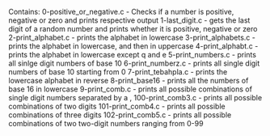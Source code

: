 Contains:
0-positive_or_negative.c - Checks if a number is positive, negative or zero and prints respective output
1-last_digit.c - gets the last digit of a random number and prints whether it is positive, negative or zero
2-print_alphabet.c - prints the alphabet in lowercase
3-print_alphabets.c - prints the alphabet in lowercase, and then in uppercase
4-print_alphabt.c - prints the alphabet in lowercase except q and e
5-print_numbers.c - prints all sinlge digit numbers of base 10
6-print_numberz.c - prints all single digit numbers of base 10 starting from 0
7-print_tebahpla.c - prints the lowercase alphabet in reverse
8-print_base16 - prints all the numbers of base 16 in lowercase
9-print_comb.c - prints all possible combinations of single digit numbers separated by a , 
100-print_comb3.c - prints all possible combinations of two digits
101-print_comb4.c - prints all possible combinations of three digits
102-print_comb5.c - prints all possible combinations of two two-digit numbers ranging from 0-99
